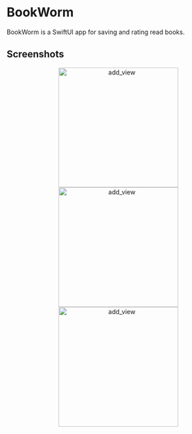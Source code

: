 # BookWorm
BookWorm is a SwiftUI app for saving and rating read books.

## Screenshots
<div align="center">
  <img width="270" alt="add_view" src="https://github.com/mrthnby/BookWorm/assets/72457200/99686d04-5e40-424b-988a-daa3dc4a1512">
  <img width="270" alt="add_view" src="https://github.com/mrthnby/BookWorm/assets/72457200/b1eef2d7-7e3d-4a84-bc58-203dc10f5682">
  <img width="270" alt="add_view" src="https://github.com/mrthnby/BookWorm/assets/72457200/d3826ecb-e68f-41dc-9cbb-6a0ea2e8a48d">
</div>
